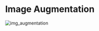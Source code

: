 # Image Augmentation 

![img_augmentation](https://user-images.githubusercontent.com/66181793/156763230-7d3a99cd-b1d8-4800-aaeb-d4e18e0c13eb.png)
